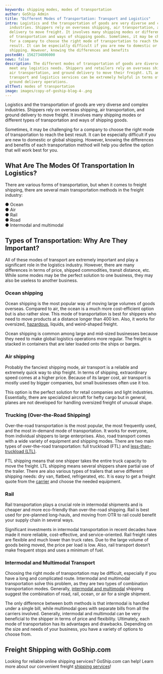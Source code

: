 ```yaml
---
keywords: shipping modes, modes of transportation
author: GoShip Admin
title: "Different Modes of Transportation: Transport and Logistics"
intro: Logistics and the transportation of goods are very diverse and complex
  industries. Shippers rely on overseas shipping, air transportation, and ground
  delivery to move freight. It involves many shipping modes or different types
  of transportation and ways of shipping goods. Sometimes, it may be challenging
  for a company to choose the right mode of transportation to reach the best
  result. It can be especially difficult if you are new to domestic or global
  shipping. However, knowing the differences and benefits
postedAt: 1562734806000
news: false
description: The different modes of transportation of goods are diverse and can
  meet any logistics needs. Shippers and retailers rely on overseas shipping,
  air transportation, and ground delivery to move their freight. LTL and FTL
  transport and logistics services can be extremely helpful in terms of your
  ground delivery operations.
altText: modes of transportation
image: images/copy-of-goship-blog-4-.png
---
```

Logistics and the transportation of goods are very diverse and complex industries. Shippers rely on overseas shipping, air transportation, and ground delivery to move freight. It involves many shipping modes or different types of transportation and ways of shipping goods. 

Sometimes, it may be challenging for a company to choose the right mode of transportation to reach the best result. It can be especially difficult if you are new to domestic or global shipping. However, knowing the differences and benefits of each transportation method will help you define the option that will work best for you.

## What Are The Modes Of Transportation In Logistics?

There are various forms of transportation, but when it comes to freight shipping, there are several main transportation methods in the freight industry: 

● Ocean \
● Air \
● Rail \
● Road \
● Intermodal and multimodal

## Types of Transportation: Why Are They Important?

All of these modes of transport are extremely important and play a significant role in the logistics industry. However, there are many differences in terms of price, shipped commodities, transit distance, etc. While some modes may be the perfect solution to one business, they may also be useless to another business.

### Ocean shipping

Ocean shipping is the most popular way of moving large volumes of goods overseas. Compared to air, the ocean is a much more cost-efficient option but is also rather slow. This mode of transportation is best for shippers who need to move products at a distance longer than 400 km. Also, it works for oversized, [hazardous](https://www.goship.com/posts/how-to-ship-hazardous-materials-a-guide-to-hazmat-shipping), liquids, and weird-shaped freight. 

Ocean shipping is common among large and mid-sized businesses because they need to make global logistics operations more regular. The freight is stacked in containers that are later loaded onto the ships or barges.

### Air shipping

Probably the fanciest shipping mode, air transport is a reliable and extremely quick way to ship freight. In terms of shipping, extraordinary speed comes at a higher price. Because of its larger cost, air transport is mostly used by bigger companies, but small businesses often use it too. 

This option is the perfect solution for retail companies and light industries. Essentially, there are specialized aircraft for hefty cargo but in general, planes are not developed for handling oversized freight of unusual shape.

### Trucking (Over-the-Road Shipping)

Over-the-road transportation is the most popular, the most frequently used, and the most in-demand mode of transportation. It works for everyone, from individual shippers to large enterprises. Also, road transport comes with a wide variety of equipment and shipping modes. There are two main types of over-the-road transportation: full truckload (FTL) and [less-than-truckload (LTL)](https://www.goship.com/blog/ltl-freight-shipping-for-beginners/). 

FTL shipping means that one shipper takes the entire truck capacity to move the freight. LTL shipping means several shippers share partial use of the trailer. There are also various types of trailers that serve different shipping needs: dry van, flatbed, refrigerated, etc. It is easy to get a freight quote from the [carrier](https://www.goship.com/blog/how-to-choose-the-right-ltl-carriers/) and choose the needed equipment.

### Rail

Rail transportation plays a crucial role in intermodal shipments and is cheaper and more eco-friendly than over-the-road shipping. Rail is best used for pre-planned long-hauls, and moving from OTR to rail could benefit your supply chain in several ways. 

Significant investments in intermodal transportation in recent decades have made it more reliable, cost-effective, and service-oriented. Rail freight rates are flexible and much lower than truck rates. Due to the large volume of goods being moved, the price per load is low. Also, rail transport doesn’t make frequent stops and uses a minimum of fuel.

### Intermodal and Multimodal Transport

Choosing the right mode of transportation may be difficult, especially if you have a long and complicated route. Intermodal and multimodal transportation solve this problem, as they are two types of combination transportation modes. Generally, [intermodal and multimodal](https://www.plslogistics.com/modes/intermodal-shipping) shipping suggest the combination of road, rail, ocean, or air for a single shipment. 

The only difference between both methods is that intermodal is handled under a single bill, while multimodal goes with separate bills from all the carriers involved. Generally, intermodal and multimodal can be very beneficial to the shipper in terms of price and flexibility. Ultimately, each mode of transportation has its advantages and drawbacks. Depending on the size and needs of your business, you have a variety of options to choose from.

## Freight Shipping with GoShip.com

Looking for reliable online shipping services? GoShip.com can help! Learn more about our convenient freight [shipping services](https://www.goship.com/shipping-services/)!